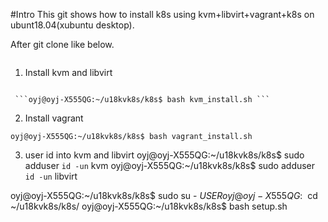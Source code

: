 #Intro
This git shows how to install k8s using kvm+libvirt+vagrant+k8s on ubunt18.04(xubuntu desktop).

After git clone like below.


```oyj@oyj-X555QG:~$ git clone https://github.com/ohyoungjooung2/u18kvk8s.git

```


1. Install kvm and libvirt
```

 ```oyj@oyj-X555QG:~/u18kvk8s/k8s$ bash kvm_install.sh ```
 ```

2. Install vagrant
```
oyj@oyj-X555QG:~/u18kvk8s/k8s$ bash vagrant_install.sh 
```

3. user id into kvm and libvirt
oyj@oyj-X555QG:~/u18kvk8s/k8s$ sudo adduser `id -un` kvm
oyj@oyj-X555QG:~/u18kvk8s/k8s$ sudo adduser `id -un` libvirt

oyj@oyj-X555QG:~/u18kvk8s/k8s$ sudo su - $USER
oyj@oyj-X555QG:~$ cd ~/u18kvk8s/k8s/
oyj@oyj-X555QG:~/u18kvk8s/k8s$ bash setup.sh 


